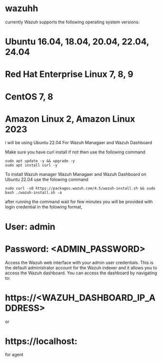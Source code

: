 # wazuhh

currently Wazuh supports the following operating system versions:

# Ubuntu 16.04, 18.04, 20.04, 22.04, 24.04
# Red Hat Enterprise Linux 7, 8, 9
# CentOS 7, 8
# Amazon Linux 2, Amazon Linux 2023

i will be using Ubuntu 22.04
For Wazuh Managaer and Wazuh Dashboard 

Make sure you have curl install if not then use the following command

```
sudo apt update -y && upgrade -y
sudo apt install curl -y
```

To install Wazuh manager Wazuh Managaer and Wazuh Dashboard on Ubuntu 22.04 use the folowing command

```
sudo curl -sO https://packages.wazuh.com/4.5/wazuh-install.sh && sudo bash ./wazuh-install.sh -a
```

after running the command wait for few minutes you will be provided with login credential in the folowing format,

# User: admin
# Password: <ADMIN_PASSWORD>

Access the Wazuh web interface with your admin user credentials. 
This is the default administrator account for the Wazuh indexer and it allows you to access the Wazuh dashboard.
You can access the dashboard by navigating to:
# https://<WAZUH_DASHBOARD_IP_ADDRESS>
or 
# https://localhost:<port no>

for agent 
